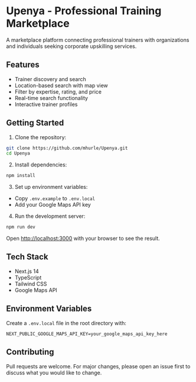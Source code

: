 # Upenya - Professional Training Marketplace

A marketplace platform connecting professional trainers with organizations and individuals seeking corporate upskilling services.

## Features

- Trainer discovery and search
- Location-based search with map view
- Filter by expertise, rating, and price
- Real-time search functionality
- Interactive trainer profiles

## Getting Started

1. Clone the repository:
```bash
git clone https://github.com/mhurle/Upenya.git
cd Upenya
```

2. Install dependencies:
```bash
npm install
```

3. Set up environment variables:
- Copy `.env.example` to `.env.local`
- Add your Google Maps API key

4. Run the development server:
```bash
npm run dev
```

Open [http://localhost:3000](http://localhost:3000) with your browser to see the result.

## Tech Stack

- Next.js 14
- TypeScript
- Tailwind CSS
- Google Maps API

## Environment Variables

Create a `.env.local` file in the root directory with:

```env
NEXT_PUBLIC_GOOGLE_MAPS_API_KEY=your_google_maps_api_key_here
```

## Contributing

Pull requests are welcome. For major changes, please open an issue first to discuss what you would like to change.
